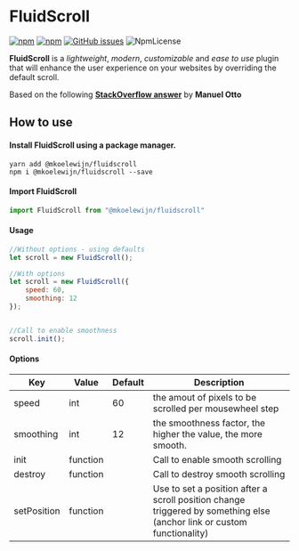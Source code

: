 # FluidScroll

[![npm](https://img.shields.io/npm/v/@mkoelewijn/fluidscroll.svg)](https://www.npmjs.com/package/@mkoelewijn/fluidscroll)
[![npm](https://img.shields.io/npm/dt/@mkoelewijn/fluidscroll.svg)](https://www.npmjs.com/package/@mkoelewijn/fluidscroll)
[![GitHub issues](https://img.shields.io/github/issues-raw/michaelkoelewijn/FluidScroll.svg)](https://github.com/michaelkoelewijn/FluidScroll/issues)
![NpmLicense](https://img.shields.io/npm/l/@mkoelewijn/fluidscroll.svg)

**FluidScroll** is a *lightweight*, *modern*, *customizable* and *ease to use* plugin that will enhance the user experience on your websites by overriding the default scroll. 

Based on the following [**StackOverflow answer**](https://stackoverflow.com/a/47206289) by **Manuel Otto**

## How to use
#### Install FluidScroll using a package manager.
```console
yarn add @mkoelewijn/fluidscroll
npm i @mkoelewijn/fluidscroll --save
```

#### Import FluidScroll
```javascript
import FluidScroll from "@mkoelewijn/fluidscroll"
```

#### Usage
```javascript
//Without options - using defaults
let scroll = new FluidScroll();

//With options
let scroll = new FluidScroll({
    speed: 60,
    smoothing: 12
});


//Call to enable smoothness
scroll.init();
```

#### Options
| Key | Value | Default | Description |
|---|---|---|---|
| speed | int | 60 | the amout of pixels to be scrolled per mousewheel step |
| smoothing | int | 12 | the smoothness factor, the higher the value, the more smooth. |
| init | function |  | Call to enable smooth scrolling |
| destroy | function |  | Call to destroy smooth scrolling |
| setPosition | function |  | Use to set a position after a scroll position change triggered by something else (anchor link or custom functionality) |